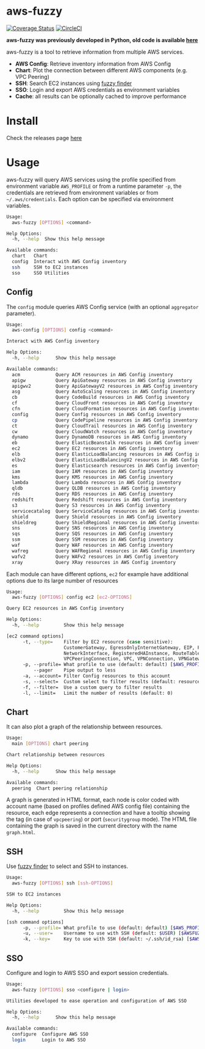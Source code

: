 # aws-fuzzy
[![Coverage Status](https://coveralls.io/repos/github/AndreZiviani/aws-fuzzy/badge.svg?branch=master)](https://coveralls.io/github/AndreZiviani/aws-fuzzy?branch=master)
[![CircleCI](https://circleci.com/gh/AndreZiviani/aws-fuzzy/tree/master.svg?style=shield)](https://circleci.com/gh/AndreZiviani/aws-fuzzy/tree/master)

**aws-fuzzy was previously developed in Python, old code is available [here](https://github.com/AndreZiviani/aws-fuzzy/tree/legacy-python)**

aws-fuzzy is a tool to retrieve information from multiple AWS services.

- **AWS Config**: Retrieve inventory information from AWS Config
- **Chart**: Plot the connection between different AWS components (e.g. VPC Peering)
- **SSH**: Search EC2 instances using [fuzzy finder](https://github.com/junegunn/fzf)
- **SSO**: Login and export AWS credentials as environment variables
- **Cache**: all results can be optionally cached to improve performance


# Install

Check the releases page [here](https://github.com/AndreZiviani/aws-fuzzy/releases)


# Usage

aws-fuzzy will query AWS services using the profile specified from environment variable `AWS_PROFILE` or from a runtime parameter `-p`, the credentials are retrieved from environment variables or from `~/.aws/credentials`.
Each option can be specified via environment variables.

```sh
Usage:
  aws-fuzzy [OPTIONS] <command>

Help Options:
  -h, --help  Show this help message

Available commands:
  chart   Chart
  config  Interact with AWS Config inventory
  ssh     SSH to EC2 instances
  sso     SSO Utilities
```

## Config

The `config` module queries AWS Config service (with an optional `aggregator` parameter).

```sh
Usage:
  aws-config [OPTIONS] config <command>

Interact with AWS Config inventory

Help Options:
  -h, --help      Show this help message

Available commands:
  acm             Query ACM resources in AWS Config inventory
  apigw           Query ApiGateway resources in AWS Config inventory
  apigwv2         Query ApiGatewayV2 resources in AWS Config inventory
  asg             Query AutoScaling resources in AWS Config inventory
  cb              Query CodeBuild resources in AWS Config inventory
  cf              Query CloudFront resources in AWS Config inventory
  cfn             Query CloudFormation resources in AWS Config inventory
  config          Query Config resources in AWS Config inventory
  cp              Query CodePipeline resources in AWS Config inventory
  ct              Query CloudTrail resources in AWS Config inventory
  cw              Query CloudWatch resources in AWS Config inventory
  dynamo          Query DynamoDB resources in AWS Config inventory
  eb              Query ElasticBeanstalk resources in AWS Config inventory
  ec2             Query EC2 resources in AWS Config inventory
  elb             Query ElasticLoadBalancing resources in AWS Config inventory
  elbv2           Query ElasticLoadBalancingV2 resources in AWS Config inventory
  es              Query Elasticsearch resources in AWS Config inventory
  iam             Query IAM resources in AWS Config inventory
  kms             Query KMS resources in AWS Config inventory
  lambda          Query Lambda resources in AWS Config inventory
  qldb            Query QLDB resources in AWS Config inventory
  rds             Query RDS resources in AWS Config inventory
  redshift        Query Redshift resources in AWS Config inventory
  s3              Query S3 resources in AWS Config inventory
  servicecatalog  Query ServiceCatalog resources in AWS Config inventory
  shield          Query Shield resources in AWS Config inventory
  shieldreg       Query ShieldRegional resources in AWS Config inventory
  sns             Query SNS resources in AWS Config inventory
  sqs             Query SQS resources in AWS Config inventory
  ssm             Query SSM resources in AWS Config inventory
  waf             Query WAF resources in AWS Config inventory
  wafreg          Query WAFRegional resources in AWS Config inventory
  wafv2           Query WAFv2 resources in AWS Config inventory
  xray            Query XRay resources in AWS Config inventory
```

Each module can have different options, `ec2` for example have additional options due to its large number of resources

```sh
Usage:
  aws-fuzzy [OPTIONS] config ec2 [ec2-OPTIONS]

Query EC2 resources in AWS Config inventory

Help Options:
  -h, --help         Show this help message

[ec2 command options]
      -t, --type=    Filter by EC2 resource (case sensitive):
                     CustomerGateway, EgressOnlyInternetGateway, EIP, FlowLog, Host, Instance, InternetGateway, NatGateway, NetworkAcl,
                     NetworkInterface, RegisteredHAInstance, RouteTable, SecurityGroup, Subnet, Volume, VPCEndpoint, VPCEndpointService,
                     VPCPeeringConnection, VPC, VPNConnection, VPNGateway (default: Instance)
      -p, --profile= What profile to use (default: default) [$AWS_PROFILE]
          --pager    Pipe output to less
      -a, --account= Filter Config resources to this account
      -s, --select=  Custom select to filter results (default: resourceId, accountId, awsRegion, configuration, tags)
      -f, --filter=  Use a custom query to filter results
      -l, --limit=   Limit the number of results (default: 0)
```

## Chart

It can also plot a graph of the relationship between resources.

```sh
Usage:
  main [OPTIONS] chart peering

Chart relationship between resources

Help Options:
  -h, --help      Show this help message

Available commands:
  peering  Chart peering relationship
```

A graph is generated in HTML format, each node is color coded with account name (based on profiles defined AWS config file) containing the resource, each edge represents a connection and have a tooltip showing the tag (in case of `vpcpeering`) or port (`securitygroup` mode).
The HTML file containing the graph is saved in the current directory with the name `graph.html`.

## SSH

Use [fuzzy finder](https://github.com/junegunn/fzf) to select and SSH to instances.

```sh
Usage:
  aws-fuzzy [OPTIONS] ssh [ssh-OPTIONS]

SSH to EC2 instances

Help Options:
  -h, --help         Show this help message

[ssh command options]
      -p, --profile= What profile to use (default: default) [$AWS_PROFILE]
      -u, --user=    Username to use with SSH (default: $USER) [$AWSFUZZY_SSH_USER]
      -k, --key=     Key to use with SSH (default: ~/.ssh/id_rsa) [$AWSFUZZY_SSH_KEY]
```

## SSO

Configure and login to AWS SSO and export session credentials.

```sh
Usage:
  aws-fuzzy [OPTIONS] sso <configure | login>

Utilities developed to ease operation and configuration of AWS SSO

Help Options:
  -h, --help      Show this help message

Available commands:
  configure  Configure AWS SSO
  login      Login to AWS SSO
```

